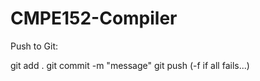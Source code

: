# CMPE152-Compiler

Push to Git: 

git add .
git commit -m "message"
git push (-f if all fails...) 
